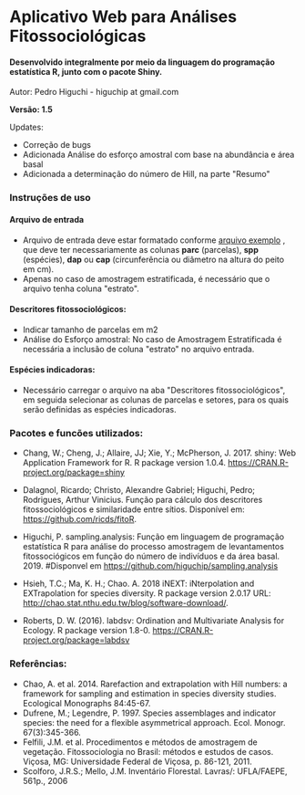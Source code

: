 # Aplicativo Web para Análises Fitossociológicas

#### Desenvolvido integralmente por meio da linguagem do programação estatística R, junto com o pacote Shiny.

Autor: Pedro Higuchi - higuchip at gmail.com 

**Versão: 1.5**

Updates:

* Correção de bugs
* Adicionada Análise do esforço amostral com base na abundância e área basal
* Adicionada a determinação do número de Hill, na parte "Resumo"


### Instruções de uso

#### Arquivo de entrada
* Arquivo de entrada deve estar formatado conforme [arquivo exemplo](https://raw.githubusercontent.com/higuchip/FitoCom/master/dados_exemplo.csv)
, que deve ter necessariamente as colunas **parc** (parcelas), **spp** (espécies), **dap** ou **cap** (circunferência ou diâmetro na altura do peito em cm).
* Apenas no caso de amostragem estratificada, é necessário que o arquivo tenha coluna "estrato".

#### Descritores fitossociológicos:

* Indicar tamanho de parcelas em m2
* Análise do Esforço amostral: No caso de Amostragem Estratificada é necessária a inclusão de coluna "estrato" no arquivo entrada.


#### Espécies indicadoras:

* Necessário carregar o arquivo na aba "Descritores fitossociológicos", em seguida selecionar as colunas de parcelas e setores, para os quais serão definidas as espécies indicadoras.

### Pacotes e funcões utilizados:

*  Chang, W.; Cheng, J.; Allaire, JJ; Xie, Y.;  McPherson, J.  2017. shiny: Web Application Framework for R. R package version
  1.0.4. https://CRAN.R-project.org/package=shiny

* Dalagnol, Ricardo; Christo, Alexandre Gabriel; Higuchi, Pedro; Rodrigues, Arthur Vinicius. 
Função para cálculo dos descritores fitossociológicos e similaridade entre sítios. Disponível em: https://github.com/ricds/fitoR.

* Higuchi, P. sampling.analysis: Função em linguagem de programação estatística R para análise do processo amostragem de levantamentos fitossociógicos em função do número de indivíduos e da área basal. 2019. #Disponvel em https://github.com/higuchip/sampling.analysis

* Hsieh, T.C.;  Ma, K. H.; Chao. A. 2018 iNEXT: iNterpolation and EXTrapolation for
species diversity. R package version 2.0.17 URL:
  http://chao.stat.nthu.edu.tw/blog/software-download/.

*  Roberts, D. W. (2016). labdsv: Ordination and Multivariate Analysis
  for Ecology. R package version 1.8-0.
  https://CRAN.R-project.org/package=labdsv

                

### Referências:

* Chao, A. et al. 2014. Rarefaction and extrapolation with Hill numbers: a framework for sampling and estimation in species diversity studies. Ecological Monographs 84:45-67.
* Dufrene, M.; Legendre, P. 1997. Species assemblages and indicator species: the need for a flexible asymmetrical approach. Ecol. Monogr. 67(3):345-366.
* Felfili, J.M. et al. Procedimentos e métodos de amostragem de vegetação. Fitossociologia no Brasil: métodos e estudos de casos. Viçosa, MG: Universidade Federal de Viçosa, p. 86-121, 2011.
* Scolforo, J.R.S.; Mello, J.M. Inventário Florestal. Lavras/: UFLA/FAEPE, 561p., 2006